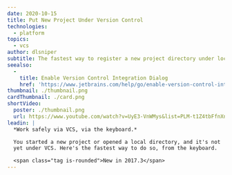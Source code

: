 ```yaml
---
date: 2020-10-15
title: Put New Project Under Version Control
technologies:
  - platform
topics:
  - vcs
author: dlsniper
subtitle: The fastest way to register a new project directory under local version control.
seealso:
  - 
    title: Enable Version Control Integration Dialog
    href: 'https://www.jetbrains.com/help/go/enable-version-control-integration-dialog.html#Enable_Version_Control_Integration_Dialog.xml'
thumbnail: ./thumbnail.png
cardThumbnail: ./card.png
shortVideo:
  poster: ./thumbnail.png
  url: https://www.youtube.com/watch?v=UyE3-VnWMys&list=PLM-t1Z4tbFfnXnghmtk6WVz10_pivOw25&index=33&t=0s
leadin: |
  *Work safely via VCS, via the keyboard.*

  You started a new project or opened a local directory, and it's not
  yet under VCS. Here's the fastest way to do so, from the keyboard.

  <span class="tag is-rounded">New in 2017.3</span>
---
```


